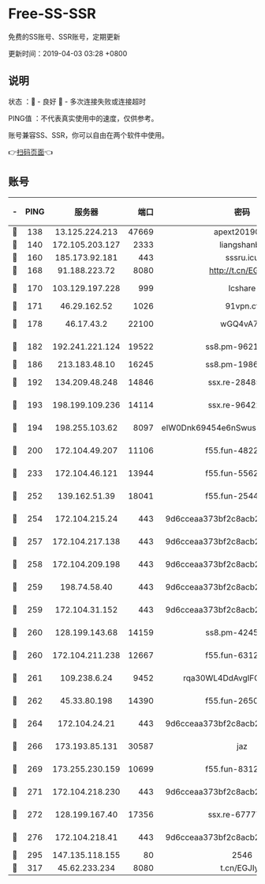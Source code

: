 # Free-SS-SSR

免费的SS账号、SSR账号，定期更新

更新时间：2019-04-03 03:28 +0800

## 说明

状态     ：🙂 - 良好 🙁 - 多次连接失败或连接超时

PING值   ：不代表真实使用中的速度，仅供参考。

账号兼容SS、SSR，你可以自由在两个软件中使用。

👉[扫码页面](https://liesauer.github.io/Free-SS-SSR/)👈

## 账号

|-|PING|服务器|端口|密码|加密方式|区域|
|:----:|:----:|:-----:|-----:|:----:|:----:|:----:|
|🙂|138|13.125.224.213|47669|apext2019001|chacha20|KR|
|🙂|140|172.105.203.127|2333|liangshanbo|chacha20|JP|
|🙂|160|185.173.92.181|443|sssru.icu|rc4-md5|RU|
|🙂|168|91.188.223.72|8080|http://t.cn/EGJIyrl|rc4-md5|RU|
|🙂|170|103.129.197.228|999|lcshare|aes-256-cfb|US|
|🙂|171|46.29.162.52|1026|91vpn.cf|rc4-md5|RU|
|🙂|178|46.17.43.2|22100|wGQ4vA7D|aes-256-gcm|RU|
|🙂|182|192.241.221.124|19522|ss8.pm-96213519|aes-256-cfb|US|
|🙂|186|213.183.48.10|16245|ss8.pm-19866827|rc4-md5|RU|
|🙂|192|134.209.48.248|14846|ssx.re-28485057|aes-256-cfb|US|
|🙂|193|198.199.109.236|14114|ssx.re-96422540|aes-256-cfb|US|
|🙂|194|198.255.103.62|8097|eIW0Dnk69454e6nSwuspv9DmS201tQ0D|aes-256-cfb|US|
|🙂|200|172.104.49.207|11106|f55.fun-48229591|aes-256-cfb|SG|
|🙂|233|172.104.46.121|13944|f55.fun-55622382|aes-256-cfb|SG|
|🙂|252|139.162.51.39|18041|f55.fun-25447232|aes-256-cfb|SG|
|🙂|254|172.104.215.24|443|9d6cceaa373bf2c8acb22e60b6a58be6|aes-256-cfb|US|
|🙂|257|172.104.217.138|443|9d6cceaa373bf2c8acb22e60b6a58be6|aes-256-cfb|US|
|🙂|258|172.104.209.198|443|9d6cceaa373bf2c8acb22e60b6a58be6|aes-256-cfb|US|
|🙂|259|198.74.58.40|443|9d6cceaa373bf2c8acb22e60b6a58be6|aes-256-cfb|US|
|🙂|259|172.104.31.152|443|9d6cceaa373bf2c8acb22e60b6a58be6|aes-256-cfb|US|
|🙂|260|128.199.143.68|14159|ss8.pm-42455845|aes-256-cfb|SG|
|🙂|260|172.104.211.238|12667|f55.fun-63129226|aes-256-cfb|US|
|🙂|261|109.238.6.24|9452|rqa30WL4DdAvgIFG6Fs3znzTa|aes-256-cfb|FR|
|🙂|262|45.33.80.198|14390|f55.fun-26508924|aes-256-cfb|US|
|🙂|264|172.104.24.21|443|9d6cceaa373bf2c8acb22e60b6a58be6|aes-256-cfb|US|
|🙂|266|173.193.85.131|30587|jaz|aes-256-cfb|US|
|🙂|269|173.255.230.159|10699|f55.fun-83126038|aes-256-cfb|US|
|🙂|271|172.104.218.230|443|9d6cceaa373bf2c8acb22e60b6a58be6|aes-256-cfb|US|
|🙂|272|128.199.167.40|17356|ssx.re-67777927|aes-256-cfb|SG|
|🙂|276|172.104.218.41|443|9d6cceaa373bf2c8acb22e60b6a58be6|aes-256-cfb|US|
|🙂|295|147.135.118.155|80|2546|chacha20|US|
|🙂|317|45.62.233.234|8080|t.cn/EGJIyrl|rc4-md5|CA|
